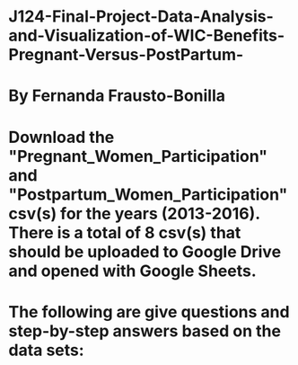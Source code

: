 # J124-Final-Project-Data-Analysis-and-Visualization-of-WIC-Benefits-Pregnant-Versus-PostPartum-
# By Fernanda Frausto-Bonilla
# Download the "Pregnant_Women_Participation" and "Postpartum_Women_Participation" csv(s) for the years (2013-2016). There is a total of 8 csv(s) that should be uploaded to Google Drive and opened with Google Sheets. 
# The following are give questions and step-by-step answers based on the data sets:
